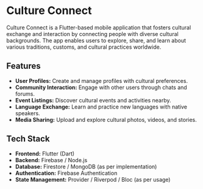 # Culture Connect

Culture Connect is a Flutter-based mobile application that fosters cultural exchange and interaction by connecting people with diverse cultural backgrounds. The app enables users to explore, share, and learn about various traditions, customs, and cultural practices worldwide.

## Features

- **User Profiles:** Create and manage profiles with cultural preferences.
- **Community Interaction:** Engage with other users through chats and forums.
- **Event Listings:** Discover cultural events and activities nearby.
- **Language Exchange:** Learn and practice new languages with native speakers.
- **Media Sharing:** Upload and explore cultural photos, videos, and stories.

## Tech Stack

- **Frontend:** Flutter (Dart)
- **Backend:** Firebase / Node.js
- **Database:** Firestore / MongoDB (as per implementation)
- **Authentication:** Firebase Authentication
- **State Management:** Provider / Riverpod / Bloc (as per usage)
